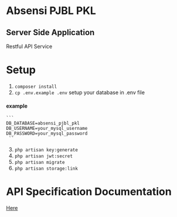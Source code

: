 # Absensi PJBL PKL

## Server Side Application
Restful API Service

# Setup
1. `composer install`
2. `cp .env.example .env`
setup your database in .env file
#### example
    ```
    DB_DATABASE=absensi_pjbl_pkl
    DB_USERNAME=your_mysql_username
    DB_PASSWORD=your_mysql_password
     ``
3. `php artisan key:generate`
4. `php artisan jwt:secret`
5. `php artisan migrate`
6. `php artisan storage:link`

# API Specification Documentation
[Here](https://app.swaggerhub.com/apis-docs/akmmp241/Absensi/1.0.0)

